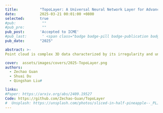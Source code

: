 ```yaml
---
title:          "TopoLayer: A Universal Neural Network Layer for Advanced Topology Feature Learning on Point Clouds using Persistent Homology"
date:           2025-03-21 00:01:00 +0800
selected:       true
#pub:            ""
#pub_pre:        ""
pub_post:       'Accepted to ICME'
#pub_last:       ' <span class="badge badge-pill badge-publication badge-success">Spotlight</span>'
pub_date:       "2025"

abstract: >-
Point cloud is complex 3D data characterized by its irregularity and unordered structure. In contrast to previous efforts aimed at extracting local geometric information by sophisticated techniques, we delve into the rich topological information of point clouds using persistent homology. First, we introduce two vectorization methods, PPDTF and PDTF, to transform topological information into a format suitable for deep neural networks. Then we propose TopoLayer, a simple but effective and universal neural network layer seamlessly integrated into existing architectures. Integration of TopoLayer, without architectural modifications, significantly improves established models such as PointMLP and PointNet++. For classification on ModelNet40, the class mean accuracy of PointMLP notably improves from 91.3% to 91.8%, surpassing the state-of-the-art PointMixer. Additionally, PointNet++ achieves a remarkable gain of 2.7%. For part segmentation on ShapeNetPart, PointMLP achieves a new state-of-the-art performance with 85.1% Cls.mIoU, while PointNet++ secures a significant 0.9% increase.

cover:  assets/images/covers/2025-TopoLayer.png
authors:
  - Zechao Guan
  - Shuai Du
  - Qingshan Liu#

links:
#Paper: https://arxiv.org/abs/2409.19527
Code: https://github.com/Zechao-Guan/TopoLayer
#  Unsplash: https://unsplash.com/photos/sliced-in-half-pineapple--_PLJZmHZzk
---
```

